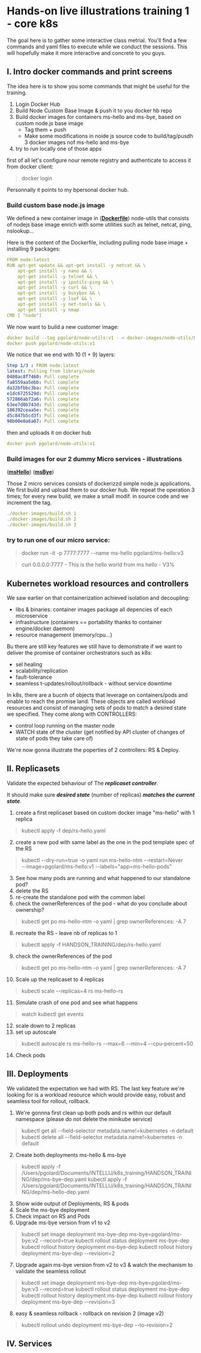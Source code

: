 # Hands-on live illustrations training 1 - core k8s

The goal here is to gather some interactive class metrial.
You'll find a few commands and yaml files to execute while we conduct the sessions.
This will hopefully make it more interactive and concrete to you guys.

## I. Intro docker commands and print screens

The idea here is to show you some commands that might be useful for the training.

1. Login Docker Hub
2. Build Node Custom Base Image & push it to you docker hb repo
3. Build docker images for containers ms-hello and ms-bye, based on custom node.js base image
   * Tag them + push
   * Make some modifications in noide js source code to build/tag/pusdh 3 docker images nof ms-hello and ms-bye
4. try to run locally one of those apps

first of all let's configure nour remote registry and authenticate to access it from docker client:

> docker login

Personnally it points to my bpersonal docker hub.

### Build custom base node.js image

We defined a new container image in (**[Dockerfile](../DOCKER_BASICS/docker-images/node-app/svc-section/node-utils/Dockerfile)**) node-utils that consists of nodejs base image enrich with some utilities such as telnet, netcat, ping, nslookup...

Here is the content of the Dockerfile, including pulling node base image + installing 9 packages:

```yaml
FROM node:latest
RUN apt-get update && apt-get install -y netcat && \
    apt-get install -y nano && \
    apt-get install -y telnet && \
    apt-get install -y iputils-ping && \
    apt-get install -y curl && \
    apt-get install -y busybox && \
    apt-get install -y lsof && \
    apt-get install -y net-tools && \
    apt-get install -y nmap
CMD [ "node"]
```

We now want to build a new customer image:

```yaml
docker build --tag pgolard/node-utils:v1 - < docker-images/node-utils/Dockerfile
docker push pgolard/node-utils:v1
```

We notice that we end with 10 (1 + 9) layers:

```yaml
Step 1/3 : FROM node:latest
latest: Pulling from library/node
0400ac8f7460: Pull complete
fa8559aa5ebb: Pull complete
da32bfbbc3ba: Pull complete
e1dc6725529d: Pull complete
572866ab72a6: Pull complete
63ee7d0b743d: Pull complete
186392ceaa5e: Pull complete
d5c847b5cd3f: Pull complete
98b00e0a6a07: Pull complete
```

then and uploads it on docker hub

```yaml
docker push pgolard/node-utils:v1
```

### Build images for our 2 dummy Micro services - illustrations

(**[msHello](../DOCKER_BASICS/docker-images/node-app/svc-section/node-app/msHello)**)
(**[msBye](../DOCKER_BASICS/docker-images/node-app/svc-section/node-app/msBye)**)

Those 2 micro services consists of dockerizzd simple node.js applications.
We first build and upload them to our docker hub.
We repeat the operation 3 times; for every new build, we make a small modif. in source code and we increment the tag.

```yaml
./docker-images/build.sh 1
./docker-images/build.sh 2
./docker-images/build.sh 3
```

### try to run one of our micro service:

> docker run -it -p 7777:7777 --name ms-hello pgolard/ms-hello:v3

> curl 0.0.0.0:7777 - This is the hello world from ms hello - V3%


## Kubernetes workload resources and controllers

We saw earlier on that containerization achieved isolation and decoupling:
- libs & binaries: container images package all depencies of each microservice
- infrastructure (containers == portability thanks to container engine/docker daemon)
- resource management (memory/cpu...)

Bu there are still key features we still have to demonstrate if we want to deliver the promise of container orchestrators such as k8s:
- sel healing
- scalability/replication
- fault-tolerance
- seamless t-updates/rollout/rollback - without service downtime

In k8s, there are a bucnh of objects that leverage on containers/pods and enable to reach the promise land.
These objects are called workload resources and consist of managing sets of pods to match a desired state we specified.
They come along with CONTROLLERS:
- control loop running on the master node
- WATCH state of the cluster (get notified by API cluster of changes of state of pods they take care of)

We're now gonna illustrate the poperties of 2 controllers: RS & Deploy.

## II. Replicasets

Validate the expected behaviour of The ***replicaset controller***.

It should make sure ***desired state*** (number of replicas) ***matches the current state***.

1. create a first replicaset based on custom docker image "ms-hello" with 1 replica

> kubectl apply -f dep/rs-hello.yaml

2. create a new pod with same label as the one in the pod template spec of the RS

> kubectl --dry-run=true -o yaml run ms-hello-ntm --restart=Never \
> --image=pgolard/ms-hello:v1 --labels="app=ms-hello-pods"

3. See how many pods are running and what happened to our standalone pod?
4. delete the RS
5. re-create the standalone pod with the common label
6. check the ownerReferences of the pod - what do you conclude about ownership?

>  kubectl get po ms-hello-ntm -o yaml | grep  ownerReferences: -A 7

8. recreate the RS - leave nb of replicas to 1

> kubectl apply -f HANDSON_TRAINING/dep/rs-hello.yaml

9. check the ownerReferences of the pod

>  kubectl get po ms-hello-ntm -o yaml | grep  ownerReferences: -A 7

10. Scale up the replicaset to 4 replicas

> kubectl scale --replicas=4 rs ms-hello-rs

11. Simulate crash of one pod and see what happens

> watch kubectl get events

12. scale down to 2 replicas
13. set up autoscale

> kubectl autoscale rs ms-hello-rs --max=6 --min=4 --cpu-percent=50

14. Check pods




## III. Deployments

We validated the expectation we had with RS. The last key feature we're looking for is a workload resource which would provide easy, robust and seamless tool for rollout, rollback.

1. We're gonnna first clean up both pods and rs within our default namespace (please do not delete the minikube service)

> kubectl get all --field-selector metadata.name!=kubernetes -n default
> kubectl delete all --field-selector metadata.name!=kubernetes -n default

2. Create both deployments ms-hello & ms-bye

> kubectl apply -f /Users/pgolard/Documents/INTELLIJ/k8s_training/HANDSON_TRAINING/dep/ms-bye-dep.yaml
> kubectl apply -f /Users/pgolard/Documents/INTELLIJ/k8s_training/HANDSON_TRAINING/dep/ms-hello-dep.yaml

3. Show wide output of Deployments, RS & pods
4. Scale the ms-bye deployment
5. Check impact on RS and Pods
6. Upgrade ms-bye version from v1 to v2

> kubectl set image deployment ms-bye-dep ms-bye=pgolard/ms-bye:v2 --record=true
> kubectl rollout status deployment ms-bye-dep
> kubectl rollout history deployment ms-bye-dep
> kubectl rollout history deployment ms-bye-dep --revision=2

7. Upgrade again ms-bye version from v2 to v3 & watch the mechanism to validate the seamless rollout

> kubectl set image deployment ms-bye-dep ms-bye=pgolard/ms-bye:v3 --record=true
> kubectl rollout status deployment ms-bye-dep
> kubectl rollout history deployment ms-bye-dep
> kubectl rollout history deployment ms-bye-dep --revision=3

8. easy & seamless rollback - rollback on revision 2 (image v2)


> kubectl rollout undo deployment ms-bye-dep --to-revision=2


## IV. Services
